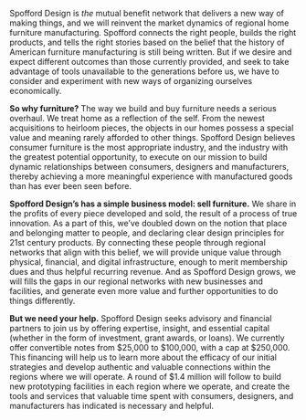 Spofford Design is *the* mutual benefit network that delivers a new way of making things, and we will reinvent the market dynamics of regional home furniture manufacturing. Spofford connects the right people, builds the right products, and tells the right stories based on the belief that the history of American furniture manufacturing is still being written. But if we desire and expect different outcomes than those currently provided, and seek to take advantage of tools unavailable to the generations before us, we have to consider and experiment with new ways of organizing ourselves economically.

**So why furniture?** The way we build and buy furniture needs a serious overhaul. We treat home as a reflection of the self. From the newest acquisitions to heirloom pieces, the objects in our homes possess a special value and meaning rarely afforded to other things. Spofford Design believes consumer furniture is the most appropriate industry, and the industry with the greatest potential opportunity, to execute on our mission to build dynamic relationships between consumers, designers and manufacturers, thereby achieving a more meaningful experience with manufactured goods than has ever been seen before.

**Spofford Design’s has a simple business model: sell furniture.** We share in the profits of every piece developed and sold, the result of a process of true innovation. As a part of this, we’ve doubled down on the notion that place and belonging matter to people, and declaring clear design principles for 21st century products. By connecting these people through regional networks that align with this belief, we will provide unique value through physical, financial, and digital infrastructure, enough to merit membership dues and thus helpful recurring revenue. And as Spofford Design grows, we will fills the gaps in our regional networks with new businesses and facilities, and generate even more value and further opportunities to do things differently.

**But we need your help.** Spofford Design seeks advisory and financial partners to join us by offering expertise, insight, and essential capital (whether in the form of investment, grant awards, or loans). We currently offer convertible notes from $25,000 to $100,000, with a cap at $250,000. This financing will help us to learn more about the efficacy of our initial strategies and develop authentic and valuable connections within the regions where we will operate. A round of $1.4 million will follow to build new prototyping facilities in each region where we operate, and create the tools and services that valuable time spent with consumers, designers, and manufacturers has indicated is necessary and helpful.
